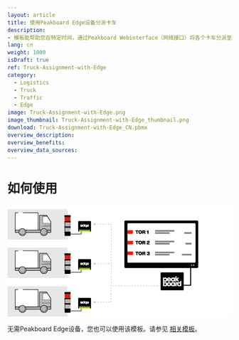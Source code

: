 ```yaml
---
layout: article
title: 使用Peakboard Edge设备分派卡车
description: 
- 模板能帮助您在特定时间，通过Peakboard Webinterface（网络接口）将各个卡车分派至特定装卸门口，您可以在网络接口中储存并管理所有Peakboard Box中的数据。如果装卸口超过七个，界面将自动跳至下一页。马上将可视化上传至Peakboard Box，并在网络接口管理装卸口和卡车！可视化中的每一信号灯都对应着一台Peakboard Edge设备。如果将Peakboard Edge设备添加至可视化对应的数据源，您就可以使用常见的信号灯将当前状态直接展示在装卸口。 
lang: cn
weight: 1000
isDraft: true
ref: Truck-Assignment-with-Edge
category:
  - Logistics
  - Truck
  - Traffic
  - Edge
image: Truck-Assignment-with-Edge.png
image_thumbnail: Truck-Assignment-with-Edge_thumbnail.png
download: Truck-Assignment-with-Edge_CN.pbmx
overview_description:
overview_benefits:
overview_data_sources:
---
```

# 如何使用

![image_live](edge-use-case-logistics.gif)


无需Peakboard Edge设备，您也可以使用该模板。请参见 [相关模板](https://templates.peakboard.com/Truck-Assignment-Dashboard/en)。